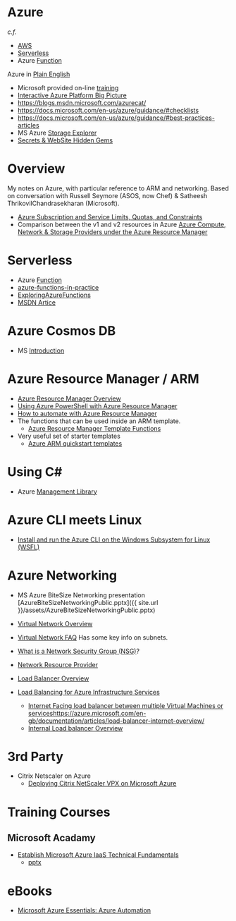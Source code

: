 # Azure

_c.f._

 * [AWS](./aws_device_farm.md)
 * [Serverless](./serverless.md)
 * Azure [Function](./azure.functions.md)

Azure in [Plain English](https://www.expeditedssl.com/azure-in-plain-english)

 * Microsoft provided on-line [training](https://azure.microsoft.com/en-us/learn/skills/)
 * [Interactive Azure Platform Big Picture](http://azureplatform.azurewebsites.net/en-us/)
 * https://blogs.msdn.microsoft.com/azurecat/
 * https://docs.microsoft.com/en-us/azure/guidance/#checklists
 * https://docs.microsoft.com/en-us/azure/guidance/#best-practices-articles
 * MS Azure [Storage Explorer](http://storageexplorer.com/)
 * [Secrets & WebSite Hidden Gems](https://www.hanselman.com/blog/AzureAppServiceSecretsAndWebSiteHiddenGems.aspx)

# Overview

My notes on Azure, with particular reference to ARM and networking.
Based on conversation with Russell Seymore (ASOS, now Chef) & Satheesh ThrikovilChandrasekharan (Microsoft).

 * [Azure Subscription and Service Limits, Quotas, and Constraints](https://azure.microsoft.com/en-gb/documentation/articles/azure-subscription-service-limits/)
 * Comparison between the v1 and v2 resources in Azure [Azure Compute, Network & Storage Providers under the Azure Resource Manager](https://azure.microsoft.com/en-gb/documentation/articles/virtual-machines-azurerm-versus-azuresm/)

# Serverless

* Azure [Function](https://azure.microsoft.com/en-gb/services/functions/)
* [azure-functions-in-practice](https://www.troyhunt.com/azure-functions-in-practice/)
* [ExploringAzureFunctions](https://www.hanselman.com/blog/WhatIsServerlessComputingExploringAzureFunctions.aspx)
* [MSDN Artice](https://visualstudiomagazine.com/articles/2017/04/01/azure-functions.aspx)

# Azure Cosmos DB

* MS [Introduction](https://docs.microsoft.com/en-us/azure/cosmos-db/introduction)

# Azure Resource Manager / ARM

 * [Azure Resource Manager Overview](https://azure.microsoft.com/en-gb/documentation/articles/resource-group-overview/)
 * [Using Azure PowerShell with Azure Resource Manager](https://azure.microsoft.com/en-gb/documentation/articles/powershell-azure-resource-manager/)
 * [How to automate with Azure Resource Manager](https://azure.microsoft.com/en-gb/documentation/articles/virtual-machines-how-to-automate-azure-resource-manager/)
 * The functions that can be used inside an ARM template.
   * [Azure Resource Manager Template Functions](https://azure.microsoft.com/en-us/documentation/articles/resource-group-template-functions/)
 * Very useful set of starter templates
    * [Azure ARM quickstart templates](https://github.com/Azure/azure-quickstart-templates)

# Using C#

 * Azure [Management Library](https://azure.microsoft.com/en-us/blog/manage-app-service-sql-database-application-gateway-and-more-using-simpler-azure-management-libraries-for-net/)

# Azure CLI meets Linux

 * [Install and run the Azure CLI on the Windows Subsystem for Linux (WSFL)](https://blogs.technet.microsoft.com/uktechnet/2017/01/16/install-and-run-the-azure-cli-on-the-windows-subsystem-for-linux-wsfl/?WT.mc_id=AID533151_EML_4830736_111145)

# Azure Networking
 
 * MS Azure BiteSize Networking presentation [AzureBiteSizeNetworkingPublic.pptx]({{ site.url }}/assets/AzureBiteSizeNetworkingPublic.pptx)

 * [Virtual Network Overview](https://msdn.microsoft.com/en-us/library/azure/jj156007.aspx)
 * [Virtual Network FAQ](https://msdn.microsoft.com/en-us/library/azure/dn133803.aspx) Has some key info on subnets.
 * [What is a Network Security Group (NSG)](https://azure.microsoft.com/en-gb/documentation/articles/virtual-networks-nsg/)?
 * [Network Resource Provider](https://azure.microsoft.com/en-us/documentation/articles/resource-groups-networking/)
 * [Load Balancer Overview](https://azure.microsoft.com/en-gb/documentation/articles/load-balancer-overview/)
 * [Load Balancing for Azure Infrastructure Services](https://azure.microsoft.com/en-gb/documentation/articles/virtual-machines-load-balance/)
   * [Internet Facing load balancer between multiple Virtual Machines or services]()https://azure.microsoft.com/en-gb/documentation/articles/load-balancer-internet-overview/
   * [Internal Load balancer Overview](https://azure.microsoft.com/en-gb/documentation/articles/load-balancer-internal-overview/)

# 3rd Party
 * Citrix Netscaler on Azure
    * [Deploying Citrix NetScaler VPX on Microsoft Azure](http://support.citrix.com/proddocs/topic/netscaler-vpx-10-5/nsvpx-azure.html)

# Training Courses

## Microsoft Acadamy

 * [Establish Microsoft Azure IaaS Technical Fundamentals](https://www.microsoftvirtualacademy.com/en-US/training-courses/establish-microsoft-azure-iaas-technical-fundamentals-8471)
    * [pptx](https://db3b-powerpoint.officeapps.live.com/p/PowerPointFrame.aspx?PowerPointView=SlideShowView&ui=en%2DUS&rs=en%2DUS&WOPISrc=http%3A%2F%2Fdb3b%2D15%2Dview%2Dwopi%2Ewopi%2Elive%2Enet%3A808%2Foh%2Fwopi%2Ffiles%2F%40%2FwFileId%3FwFileId%3Dhttps%253A%252F%252Fcp%252Dmlxprod%252Dstatic%252Emicrosoft%252Ecom%253A443%252F05567%252D1000%252Fen%252Dus%252Fcontent%252Fcontent%255Feo9b2nxz%255F1504984382%252F04282015093634%252Epptx&access_token_ttl=0&wdModeSwitchTime=1436818209795)

# eBooks

 * [Microsoft Azure Essentials: Azure Automation](http://www.microsoftvirtualacademy.com/ebooks)